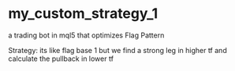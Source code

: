 # my_custom_strategy_1
a trading bot in mql5 that optimizes Flag Pattern 

Strategy: its like flag base 1 but we find a strong leg in higher tf and calculate the pullback in lower tf 
